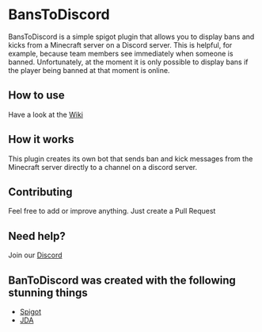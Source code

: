 # BansToDiscord
BansToDiscord is a simple spigot plugin that allows you to display bans and kicks from a Minecraft server on a Discord server. This is helpful, for example, because team members see immediately when someone is banned.
Unfortunately, at the moment it is only possible to display bans if the player being banned at that moment is online.
## How to use
Have a look at the [Wiki](https://github.com/AljoshaVieth/BansToDiscord/wiki/Getting-Started)
## How it works
This plugin creates its own bot that sends ban and kick messages from the Minecraft server directly to a channel on a discord server.
## Contributing
Feel free to add or improve anything. Just create a Pull Request
## Need help?
Join our [Discord](https://discord.gg/EzBJMTE)
## BanToDiscord was created with the following stunning things
- [Spigot](https://spigotmc.org)
- [JDA](https://github.com/DV8FromTheWorld/JDA)
